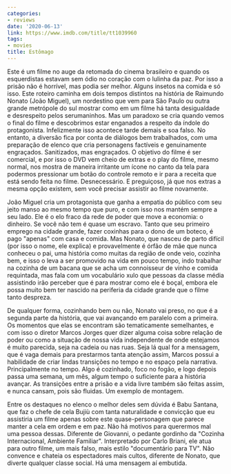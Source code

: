 ```yaml
---
categories:
- reviews
date: '2020-06-13'
link: https://www.imdb.com/title/tt1039960
tags:
- movies
title: Estômago
---
```


Este é um filme no auge da retomada do cinema brasileiro e quando os esquerdistas estavam sem ódio no coração com o lulinha da paz. Por isso a prisão não é horrível, mas podia ser melhor. Alguns insetos na comida e só isso. Este roteiro caminha em dois tempos distintos na história de Raimundo Nonato (João Miguel), um nordestino que vem para São Paulo ou outra grande metrópole do sul mostrar como em um filme há tanta desigualdade e desrespeito pelos serumaninhos. Mas um paradoxo se cria quando vemos o final do filme e descobrimos estar enganados a respeito da índole do protagonista. Infelizmente isso acontece tarde demais e soa falso. No entanto, a diversão fica por conta de diálogos bem trabalhados, com uma preparação de elenco que cria personagens factíveis e genuinamente engraçados. Sanitizados, mas engraçados. O objetivo do filme é ser comercial, e por isso o DVD vem cheio de extras e o play do filme, mesmo normal, nos mostra de maneira irritante um ícone no canto da tela para podermos pressionar um botão do controle remoto e ir para a receita que está sendo feita no filme. Desnecessário. E preguiçoso, já que nos extras a mesma opção existem, sem você precisar assistir ao filme novamente.

João Miguel cria um protagonista que ganha a empatia do público com seu jeito manso ao mesmo tempo que puro, e com isso nos mantém sempre a seu lado. Ele é o elo fraco da rede de poder que move a economia: o dinheiro. Se você não tem é quase um escravo. Tanto que seu primeiro emprego na cidade grande, fazer coxinhas para o dono de um boteco, é pago "apenas" com casa e comida. Mas Nonato, que nasceu de parto difícil (por isso o nome, ele explica) e provavelmente é órfão de mãe que nunca conheceu o pai, uma história como muitas da região de onde veio, cozinha bem, e isso o leva a ser promovido na vida em pouco tempo, indo trabalhar na cozinha de um bacana que se acha um connoisseur de vinho e comida requintada, mas fala com um vocabulário xulo que pessoas da classe média assistindo irão perceber que é para mostrar como ele é boçal, embora ele possa muito bem ter nascido na periferia da cidade grande que o filme tanto despreza.

De qualquer forma, cozinhando bem ou não, Nonato vai preso, no que é a segunda parte da história, que vai avançando em paralelo com a primeira. Os momentos que elas se encontram são tematicamente semelhantes, e com isso o diretor Marcos Jorges quer dizer alguma coisa sobre relação de poder ou como a situação de nossa vida independente de onde estejamos é muito parecida, seja na cadeia ou nas ruas. Seja lá qual for a mensagem, que é vaga demais para prestarmos tanta atenção assim, Marcos possui a habilidade de criar lindas transições no tempo e no espaço pela narrativa. Principalmente no tempo. Algo é cozinhado, foco no fogão, e logo depois passa uma semana, um mês, algum tempo o suficiente para a história avançar. As transições entre a prisão e a vida livre também são feitas assim, e nunca cansam, pois são fluidas. Um exemplo de montagem.

Entre os destaques no elenco o melhor deles sem dúvida é Babu Santana, que faz o chefe de cela Bujiù com tanta naturalidade e convicção que eu assistiria um filme apenas sobre este quase-personagem que parece manter a cela em ordem e em paz. Não há motivos para querermos mal uma pessoa dessas. Diferente de Giovanni, o pedante gordinho da "Cozinha Internacional, Ambiente Familiar". Interpretado por Carlo Briani, ele atua para outro filme, um mais falso, mais estilo "documentário para TV". Não convence e chateia os espectadores mais cultos, diferente de Nonato, que diverte qualquer classe social. Há uma mensagem aí embutida.